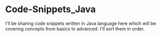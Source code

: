 # Code-Snippets_Java
I'll be sharing code snippets written in Java language here which will be covering concepts from basics to advanced.
I'll sort them in order.
